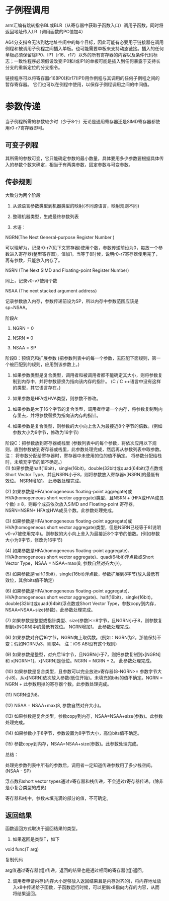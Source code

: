 # 子例程调用
arm汇编有跳转指令BL或BLR（从寄存器中获取子函数入口）调用子函数，同时将返回地址传入LR（调用函数的PC值加4）  



A64分支指令无法到达地址空间中的每个目标，因此可能有必要用于链接器在调用例程和被调用子例程之间插入单板。也可能需要单板来支持动态链接。插入的任何单板必须保留除IP0、IP1（r16、r17）以外的所有寄存器的内容以及条件代码标志；一致性程序必须假设改变IP0和/或IP1的单板可能是插入到任何暴露于支持长分支的重新定位的分支指令。  

链接程序可以将寄存器r16(IP0)和r17(IP1)用作例程与其调用的任何子例程之间的暂存寄存器。 它们也可以在例程中使用，以保存子例程调用之间的中间值。
# 参数传递
当子例程所需的参数较少时（少于8个）无论是通用寄存器还是SIMD寄存器都使用r0-r7寄存器即可。
## 可变子例程
其所需的参数可变，它只能确定参数的最小数量，具体要用多少参数要根据具体传入的参数个数来确定，相当于有两类参数，固定参数与可变参数。  
## 传参规则
大致分为两个阶段  
1. 从源语言参数类型到机器类型的映射(不同源语言，映射规则不同)  

2. 整理机器类型，生成最终参数列表  
3. 术语：  
   
NGRN(The Next General-purpose Register Number )

可以理解为，记录r0-r7(见下文寄存器)使用个数，参数传递前设为0，每放一个参数进入寄存器(整型寄存器)，值加1。当等于8时候，说明r0-r7寄存器使用完了，再有参数，只能放入内存了。

NSRN (The Next SIMD and Floating-point Register Number)

同上，记录v0-v7使用个数

NSAA (The next stacked argument address)

记录参数放入内存，参数传递前设为SP，所以内存中参数范围应该是 sp~NSAA。 

阶段A:  
1. NGRN = 0 

2. NSRN = 0 

3. NSAA = SP  
   
阶段B：预填充和扩展参数 (把参数列表中的每一个参数，去匹配下面规则，第一个被匹配到的规则，应用到该参数上。)  
1. 如果参数类型是复合类型，调用者和被调用者都不能确定其大小，则将参数复制到内存中，并将参数替换为指向该内存的指针。 (C / C ++语言中没有这样的类型，其它语言存在。)

2. 如果参数是HFA或HVA类型，则参数不修改。

3. 如果参数是大于16个字节的复合类型，调用者申请一个内存，将参数复制到内存里去，并将参数替换为指向该内存的指针。

4. 如果参数是复合类型，则参数的大小向上舍入为最接近8个字节的倍数。(例如参数大小为9字节，修改为16字节)  
   
阶段C：把参数放到寄存器或栈里 (参数列表中的每个参数，将依次应用以下规则，直到参数放到寄存器或栈里，此参数处理完成，然后再从参数列表中取参数。注： 将参数分配给寄存器时，寄存器中未使用的位的值不确定。 将参数分配给栈时，未填充字节的值不确定。)  
(1) 如果参数是half(16bit)，single(16bit)，double(32bit)或quad(64bit)浮点数或Short Vector Type，并且NSRN小于8，则将参数放入寄存器v[NSRN]的最低有效位。 NSRN增加1。 此参数处理完成。

(2) 如果参数是HFA(homogeneous floating-point aggregate)或HVA(homogeneous short vector aggregate)类型，且NSRN + (HFA或HVA成员个数) ≤ 8，则每个成员依次放入SIMD and Floating-point 寄存器，NSRN=NSRN+ HFA或HVA成员个数。此参数处理完成。

(3) 如果参数是HFA(homogeneous floating-point aggregate)或HVA(homogeneous short vector aggregate)类型，但是NSRN已经等于8(说明v0-v7被使用完毕)。则参数的大小向上舍入为最接近8个字节的倍数。(例如参数大小为9字节，修改为16字节)

(4) 如果参数是HFA(homogeneous floating-point aggregate)、HVA(homogeneous short vector aggregate)、quad(64bit)浮点数或Short Vector Type，NSAA = NSAA+max(8, 参数自然对齐大小)。

(5) 如果参数是half(16bit)，single(16bit)浮点数，参数扩展到8字节(放入最低有效位，其余bits值不确定)

(6) 如果参数是HFA(homogeneous floating-point aggregate)、HVA(homogeneous short vector aggregate)、half(16bit)，single(16bit)，double(32bit)或quad(64bit)浮点数或Short Vector Type，参数copy到内存，NSAA=NSAA+size(参数)。此参数处理完成。

(7) 如果参数是整型或指针类型、size(参数)<=8字节，且NGRN小于8，则参数复制到x[NGRN]中的最低有效位。 NGRN增加1。 此参数处理完成。

(8) 如果参数对齐后16字节，NGRN向上取偶数。(例如：NGRN为2，那值保持不变；假如NGRN为3，则取4。 注：iOS ABI没有这个规则)

(9) 如果参数是整型，对齐后16字节，且NGRN小于7，则把参数复制到x[NGRN] 和 x[NGRN+1]，x[NGRN]是低位。NGRN = NGRN + 2。 此参数处理完成。

(10) 如果参数是复合类型，且参数可以完全放进x寄存器(8-NGRN>= 参数字节大小/8)。从x[NGRN]依次放入参数(低位开始)。未填充的bits的值不确定。NGRN = NGRN + 此参数用掉的寄存器个数。此参数处理完成。

(11) NGRN设为8。

(12) NSAA = NSAA+max(8, 参数自然对齐大小)。

(13) 如果参数是复合类型，参数copy到内存，NSAA=NSAA+size(参数)。此参数处理完成。

(14) 如果参数小于8字节，参数设置为8字节大小，高位bits值不确定。

(15) 参数copy到内存，NSAA=NSAA+size(参数)。此参数处理完成。

总结： 

处理完参数列表中所有的参数后，调用者一定知道传递参数用了多少栈空间。(NSAA - SP)

浮点数和short vector types通过v寄存器和栈传递，不会通过r寄存器传递。(除非是小复合类型的成员)

寄存器和栈中，参数未填充满的部分的值，不可确定。

## 返回结果
函数返回方式取决于返回结果的类型。

1. 如果返回是类型T，如下

void func(T arg)

复制代码

arg值通过寄存器(组)传递，返回的结果也是通过相同的寄存器(组)返回。

2. 调用者申请内存(内存大小足够放入返回结果且是内存对齐的)，将内存地址放入x8中传递给子函数，子函数运行时候，可以更新x8指向内存的内容，从而将结果返回。